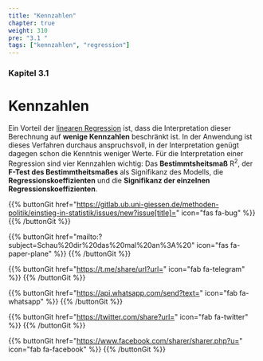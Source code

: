 ```yaml
---
title: "Kennzahlen"
chapter: true
weight: 310
pre: "3.1 "
tags: ["kennzahlen", "regression"]
---
```


### Kapitel 3.1

# Kennzahlen

Ein Vorteil der [linearen Regression](../../glossar/lineareregression/index.html) ist, dass die Interpretation dieser Berechnung auf **wenige Kennzahlen** beschränkt ist. In der Anwendung ist dieses Verfahren durchaus anspruchsvoll, in der Interpretation genügt dagegen schon die Kenntnis weniger Werte. Für die Interpretation einer Regression sind vier Kennzahlen wichtig: Das **Bestimmtsheitsmaß** R<sup>2</sup>, der **F-Test des Bestimmtheitsmaßes** als Signifikanz des Modells, die **Regressionskoeffizienten** und die **Signifikanz der einzelnen Regressionskoeffizienten**.

{{% buttonGit href="https://gitlab.ub.uni-giessen.de/methoden-politik/einstieg-in-statistik/issues/new?issue[title]=" icon="fas fa-bug" %}} {{% /buttonGit %}} 

{{% buttonGit href="mailto:?subject=Schau%20dir%20das%20mal%20an%3A%20" icon="fas fa-paper-plane" %}} {{% /buttonGit %}}

{{% buttonGit href="https://t.me/share/url?url=" icon="fab fa-telegram" %}} {{% /buttonGit %}}

{{% buttonGit href="https://api.whatsapp.com/send?text=" icon="fab fa-whatsapp" %}} {{% /buttonGit %}}

{{% buttonGit href="https://twitter.com/share?url=" icon="fab fa-twitter" %}} {{% /buttonGit %}}

{{% buttonGit href="https://www.facebook.com/sharer/sharer.php?u=" icon="fab fa-facebook" %}} {{% /buttonGit %}}
